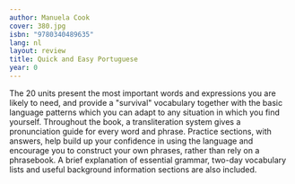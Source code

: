 ```yaml
---
author: Manuela Cook
cover: 380.jpg
isbn: "9780340489635"
lang: nl
layout: review
title: Quick and Easy Portuguese
year: 0
---
```


The 20 units present the most important words and expressions you are likely to need, and provide a "survival" vocabulary together with the basic language patterns which you can adapt to any situation in which you find yourself. Throughout the book, a transliteration system gives a pronunciation guide for every word and phrase. Practice sections, with answers, help build up your confidence in using the language and encourage you to construct your own phrases, rather than rely on a phrasebook. A brief explanation of essential grammar, two-day vocabulary lists and useful background information sections are also included.
